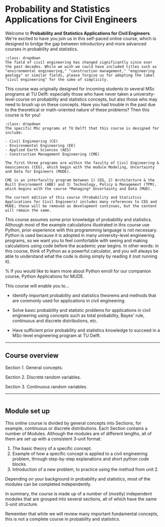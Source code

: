# Probability and Statistics Applications for Civil Engineers

Welcome to **Probability and Statistics Applications for Civil Engineers**. We're excited to have you join us in this self-paced online course, which is designed to bridge the gap between introductory and more advanced courses in probability and statistics.

```{admonition} The label "Civil Engineering" is an oversimplification!
:class: dropdown
The field of civil engineering has changed significantly since over the past decades. While we wish we could have included titles such as "environmental engineering," "construction management," "engineering geology" or similar fields, please forgive us for adopting the label "civil engineering" for the sake of simplicity.
```

This course was originally designed for incoming students to several MSc programs at TU Delft: especially those who have never taken a university-level course on probability and statistics concepts, but also those who may need to brush up on these concepts. Have you had trouble in the past due to the theoretical or math-oriented nature of these problems? Then this course is for you!

```{admonition} Note to TU Delft Students (MSc programs)
:class: dropdown
The specific MSc programs at TU Delft that this course is designed for include:

- Civil Engineering (CE)
- Environmental Engineering (EE)
- Applied Earth Sciences (AES)
- Construction Management Engineering (CME)

The first three programs are within the faculty of Civil Engineering & Geosciences (CEG), which begin with the module Modeling, Uncertainty and Data for Engineers (MUDE).

CME is an interfaculty program between 1) CEG, 2) Architecture & the Built Environment (ABE) and 3) Technology, Policy & Management (TPM), which begins with the course *Managing* Uncertainty and Data (MUD).

The current edition of this course (Probability and Statistics Applications for Civil Engineers) includes many references to CEG and MUDE; these will be removed as development continues, but the content will remain the same.
```

This course assumes some prior knowledge of probability and statistics. Although most of the example calculations illustrated in this course use Python, prior experience with this programming language is not necessary. Python is used because it is adopted in many university-level engineering programs, so we want you to feel comfortable with seeing and making calculations using code before the academic year begins. In other words: in this course, think of Python as a powerful calculator, and you will always be able to understand what the code is doing simply by reading it (not running it).

% If you would like to learn more about Python enroll for our companion course, Python Applications for MUDE.

This course will enable you to...

* Identify important probability and statistics theorems and methods that are commonly used for applications in civil engineering

* Solve basic probability and statistic problems for applications in civil engineering using concepts such as total probability, Bayes' rule, continuous and discrete distributions, etc.

* Have sufficient prior probability and statistics knowledge to succeed in a MSc-level engineering program at TU Delft.

---
## Course overview

Section 1. General concepts.

Section 2. Discrete random variables.

Section 3. Continuous random variables.

---
```{warning} This course is under development: new modules will be added during spring of 2023, and references to MUDE and other TU Delft-specific programs will be slowly phased out. We anticipate "version 2"to be completed in July, 2023.
```
## Module set up

This online course is divided by general concepts into Sections, for example, continuous or discrete distributions. Each Section contains a number of Modules. Although the modules are of different lengths, all of them are set up with a consistent 3-unit format:

1.    The basic theory of a specific concept.
2.    Example of how a specific concept is applied to a civil engineering problem, through step-by-step explanations and short python code blocks.
3.    Introduction of a new problem, to practice using the method from unit 2.

Depending on your background in probability and statistics, most of the modules can be completed independently. 

In summary, the course is made up of a number of (mostly) independent modules that are grouped into several sections, all of which have the same 3-unit structure.

Remember that while we will review many important fundamental concepts, this is not a complete course in probability and statistics.